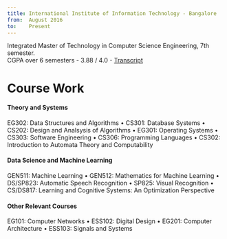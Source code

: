 ```yaml
---
title: International Institute of Information Technology - Bangalore
from:  August 2016
to:    Present
---
```


Integrated Master of Technology in Computer Science Engineering, 7th semester.<br>
CGPA over 6 semesters - 3.88 / 4.0 - <a target="_blank" rel="noopener noreferrer" href="{{site.url}}{{site.baseurl}}/assets/pdf/transcript.pdf">Transcript</a>

<h1>Course Work</h1>
<h4>Theory and Systems</h4>
EG302: Data Structures and Algorithms • CS301: Database Systems • CS202: Design and Analsysis of Algorithms • EG301: Operating Systems • CS303: Software Engineering • CS306: Programming Languages • CS302: Introduction to Automata Theory and Computability

<h4>Data Science and Machine Learning</h4>
GEN511: Machine Learning • GEN512: Mathematics for Machine Learning • DS/SP823: Automatic Speech Recognition • SP825: Visual Recognition • CS/DS817: Learning and Cognitive Systems: An Optimization Perspective

<h4>Other Relevant Courses</h4>
EG101: Computer Networks • ESS102: Digital Design • EG201: Computer Architecture • ESS103: Signals and Systems